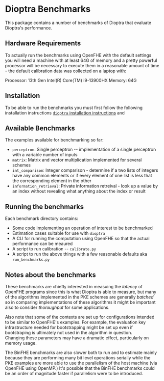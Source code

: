 # Dioptra Benchmarks

This package contains a number of benchmarks of Dioptra that evaluate
Dioptra's performance.

## Hardware Requirements

To actually run the benchmarks using OpenFHE with the default settings you will
need a machine with at least 64G of memory and a pretty powerful processor will
be necessary to execute them in a reasonable amount of time - the default calibration
data was collected on a laptop with:

Processor: 13th Gen Intel(R) Core(TM) i9-13900HX
Memory: 64G

## Installation

To be able to run the benchmarks you must first follow the following installation instructions
[`dioptra` installation instructions](../README.md#installation) and

## Available Benchmarks

The examples available for benchmarking so far:

- `perceptron`: Single perceptron -- implementation of a single perceptron with a variable number of inputs
- `matrix`: Matrix and vector multiplication implemented for several schemes
- `int_comparison`: Integer comparison - determine if a two lists of integers have any common elements
                    or if every element of one list is less that the corresponding element in the other 
- `information_retrieval`: Private information retreival - look up a value by an index without revealing what
                           anything about the index or result

## Running the benchmarks

Each benchmark directory contains:

- Some code implementing an operation of interest to be benchmarked
- Estimation cases suitable for use with `dioptra`
- A CLI for running the computation using OpenFHE so that the actual performance can be meaured
- A script to run calibration -- `calibrate.py`
- A script to run the above things with a few reasonable defaults aka `run_benchmarks.py`

## Notes about the benchmarks

These benchmarks are chiefly interested in measuing the _latency_ of OpenFHE programs since this
is what Dioptra is able to measure, but many of the algorithms implemented in the PKE schemes are 
generally _batched_ so in comparing implementations of these algorithms it might be important also 
to consider _thoroughput_ for some applications.

Also note that some of the contexts are set up for configurations intended to be similar to 
OpenFHE's examples. For example, the evaluation key infrastructure needed for bootstrapping
might be set up even if bootstraping is ultimately not used in the algorithm in question.  
Changing these parameters may have a dramatic effect, particularly on memory usage.

The BinFHE benchmarks are also slower both to run and to estimate mainly because they
are performing many bit level operations serially while the PKE examples are more able
to use the parallelism of the host machine (via OpenFHE using OpenMP.)  It's possible
that the BinFHE benchmarks could be an order of magnitude faster if parallelism
were to be introduced.

